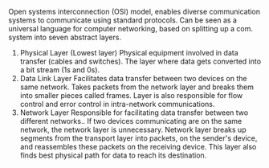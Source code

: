 Open systems interconnection (OSI) model, enables diverse communication systems to communicate using standard protocols. Can be seen as a universal language for computer networking, based on splitting up a com. system into seven abstract layers.

1. Physical Layer (Lowest layer)
		Physical equipment involved in data transfer (cables and switches). The layer where data gets converted into a bit stream (1s and 0s). 
2. Data Link Layer
		Facilitates data transfer between two devices on the same network. Takes packets from the network layer and breaks them into smaller pieces called frames. Layer is also responsible for flow control and error control in intra-network communications.
3. Network Layer
		Responsible for facilitating data transfer between two different networks.. If two devices communicating are on the same network, the network layer is unnecessary. Network layer breaks up segments from the transport layer into packets, on the sender's device, and reassembles these packets on the receiving device. This layer also finds best physical path for data to reach its destination.